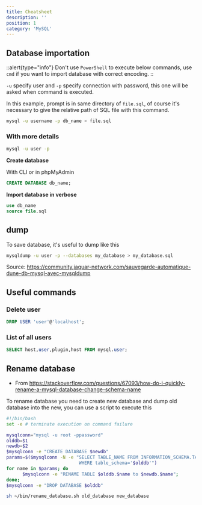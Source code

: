 ```yaml
---
title: Cheatsheet
description: ''
position: 1
category: 'MySQL'
---
```


## Database importation

::alert{type="info"}
Don't use `PowerShell` to execute below commands, use `cmd` if you want to import database with correct encoding.
::

`-u` specify user and `-p` specify connection with password, this one will be asked when command is executed.

In this example, prompt is in same directory of `file.sql`, of course it's necessary to give the relative path of SQL file with this command.

```bash
mysql -u username -p db_name < file.sql
```

### With more details

```bash
mysql -u user -p
```

**Create database**

With CLI or in phpMyAdmin

```sql
CREATE DATABASE db_name;
```

**Import database in verbose**

```sql
use db_name
source file.sql
```

## dump

To save database, it's useful to dump like this

```bash
mysqldump -u user -p --databases my_database > my_database.sql
```

Source: <https://community.jaguar-network.com/sauvegarde-automatique-dune-db-mysql-avec-mysqldump>

## Useful commands

### Delete user

```sql [mysql]
DROP USER 'user'@'localhost';
```

### List of all users

```sql [mysql]
SELECT host,user,plugin,host FROM mysql.user;
```

## Rename database

- From <https://stackoverflow.com/questions/67093/how-do-i-quickly-rename-a-mysql-database-change-schema-name>

To rename database you need to create new database and dump old database into the new, you can use a script to execute this

```bash [~/bin/rename_database.sh]
#!/bin/bash
set -e # terminate execution on command failure

mysqlconn="mysql -u root -ppassword"
olddb=$1
newdb=$2
$mysqlconn -e "CREATE DATABASE $newdb"
params=$($mysqlconn -N -e "SELECT TABLE_NAME FROM INFORMATION_SCHEMA.TABLES \
                           WHERE table_schema='$olddb'")
for name in $params; do
      $mysqlconn -e "RENAME TABLE $olddb.$name to $newdb.$name";
done;
$mysqlconn -e "DROP DATABASE $olddb"
```

```bash
sh ~/bin/rename_database.sh old_database new_database
```
